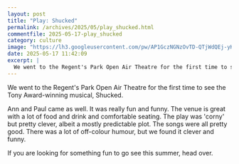 ```yaml
---
layout: post
title: "Play: Shucked"
permalink: /archives/2025/05/play_shucked.html
commentfile: 2025-05-17-play_shucked
category: culture
image: "https://lh3.googleusercontent.com/pw/AP1GczNGNzOvTD-QTjWdQEj-yKNrXo4btiCByyAvallxTmbe-KM2P0DcE6jo_ybilauqVoDRa4uqrnxfuLRmSqbrgLbdqi_W-3SZnBhkmRNJHXHyroW21m3O=w1920-h1080"
date: 2025-05-17 11:42:09
excerpt: |
  We went to the Regent's Park Open Air Theatre for the first time to see the Tony Award-winning musical, Shucked.
---
```


We went to the Regent's Park Open Air Theatre for the first time to see the Tony Award-winning musical, Shucked.

Ann and Paul came as well.  It was really fun and funny.  The venue is great with a lot of food and drink and comfortable seating.  The play was 'corny' but pretty clever, albeit a mostly predictable plot. The songs were all pretty good.  There was a lot of off-colour humour, but we found it clever and funny.

If you are looking for something fun to go see this summer, head over.
